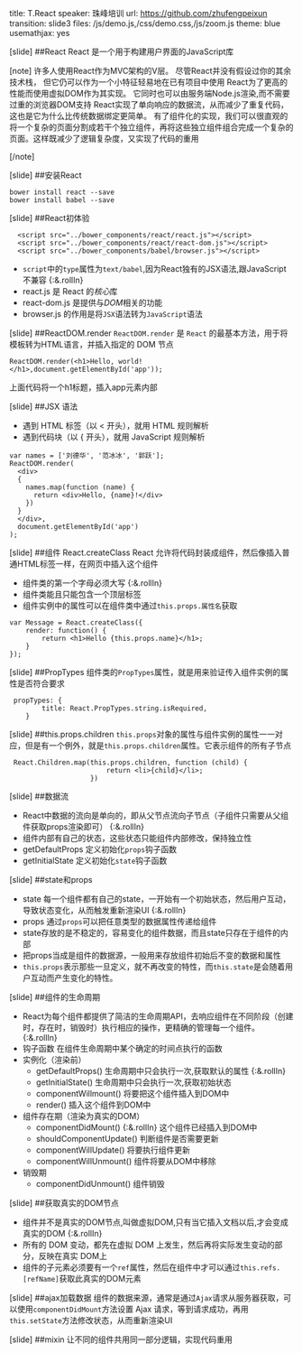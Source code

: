 title: T.React
speaker: 珠峰培训
url: https://github.com/zhufengpeixun
transition: slide3
files: /js/demo.js,/css/demo.css,/js/zoom.js
theme: blue
usemathjax: yes

[slide]
##React
React 是一个用于<span class="text-danger">构建用户界面</span>的JavaScript<span class="text-danger">库</span>

[note]
许多人使用React作为MVC架构的V层。 尽管React并没有假设过你的其余技术栈， 但它仍可以作为一个小特征轻易地在已有项目中使用
React为了更高的性能而使用虚拟DOM作为其实现。 它同时也可以由服务端Node.js渲染,而不需要过重的浏览器DOM支持
React实现了单向响应的数据流，从而减少了重复代码，这也是它为什么比传统数据绑定更简单。
有了组件化的实现，我们可以很直观的将一个复杂的页面分割成若干个独立组件，再将这些独立组件组合完成一个复杂的页面。这样既减少了逻辑复杂度，又实现了代码的重用

[/note]


[slide]
##安装React
```
bower install react --save
bower install babel --save
```

[slide]
##React初体验
```
  <script src="../bower_components/react/react.js"></script>
  <script src="../bower_components/react/react-dom.js"></script>
  <script src="../bower_components/babel/browser.js"></script>
```
* `script`中的`type`属性为`text/babel`,因为React独有的JSX语法,跟JavaScript不兼容  {:&.rollIn}
* react.js 是 React 的*核心*库
* react-dom.js 是提供与*DOM*相关的功能
* browser.js 的作用是将`JSX`语法转为`JavaScript`语法


[slide]
##ReactDOM.render
`ReactDOM.render` 是 `React` 的最基本方法，用于将<span class="text-danger">模板</span>转为<span class="text-danger">HTML</span>语言，并插入指定的 DOM 节点
```
ReactDOM.render(<h1>Hello, world!</h1>,document.getElementById('app'));
```
上面代码将一个h1标题，插入app元素内部

[slide]
##JSX 语法
* 遇到 HTML 标签（以 < 开头），就用 HTML 规则解析
* 遇到代码块（以 { 开头），就用 JavaScript 规则解析
```
var names = ['刘德华', '范冰冰', '郭跃'];
ReactDOM.render(
  <div>
  {
    names.map(function (name) {
      return <div>Hello, {name}!</div>
    })
  }
  </div>,
  document.getElementById('app')
);
```

[slide]
##组件
React.createClass
React 允许将代码封装成<span class="text-danger">组件</span>，然后像插入普通<span class="text-danger">HTML标签</span>一样，在网页中插入这个组件
* 组件类的第一个字母必须<span class="text-danger">大写</span>  {:&.rollIn}
* 组件类能且只能包含<span class="text-danger">一个顶层标签</span> 
* 组件<span class="text-danger">实例中的属性</span>可以在组件类中通过`this.props.属性名`获取 
```
var Message = React.createClass({
    render: function() {
        return <h1>Hello {this.props.name}</h1>;
    }
});
```

[slide]
##PropTypes
组件类的`PropTypes`属性，就是用来验证传入组件实例的属性是否符合要求
```
 propTypes: {
        title: React.PropTypes.string.isRequired,
    }
```

[slide]
##this.props.children
`this.props`对象的属性与组件实例的属性一一对应，但是有一个例外，就是`this.props.children`属性。它表示组件的<span class="text-danger">所有子节点</span>
```
 React.Children.map(this.props.children, function (child) {
                        return <li>{child}</li>;
                    })
```

[slide]
##数据流
* React中数据的流向是单向的，即从<span class="text-danger">父节点流向子节点</span>（子组件只需要从父组件获取props渲染即可） {:&.rollIn}
* 组件内部有自己的状态，这些状态只能组件<span class="text-danger">内部修改</span>，保持独立性
* getDefaultProps 定义初始化`props`钩子函数
* getInitialState 定义初始化`state`钩子函数

[slide]
##state和props
* state 每一个组件都有自己的state，一开始有一个初始状态，然后用户互动，导致<span class="text-danger">状态变化</span>，从而触发<span class="text-danger">重新渲染UI</span>  {:&.rollIn}
* props 通过`props`可以把任意类型的数据属性传递给组件
* state存放的是不稳定的，<span class="text-danger">容易变化</span>的组件数据，而且state只存在于组件的内部
* 把props当成是组件的数据源，一般用来存放组件初始后<span class="text-danger">不变的数据和属性</span>
* `this.props`表示那些一旦定义，就不再改变的特性，而`this.state`是会随着用户互动而产生变化的特性。


[slide]
##组件的生命周期
* React为每个组件都提供了简洁的生命周期API，去响应组件在不同阶段（<span class="text-danger">创建</span>时，<span class="text-danger">存在</span>时，<span class="text-danger">销毁</span>时）执行相应的操作，更精确的管理每一个组件。  {:&.rollIn}
* 钩子函数 在组件生命周期中<span class="text-danger">某个确定的时间点</span>执行的函数
* 实例化（渲染前） 
    * getDefaultProps()  生命周期中只会执行一次,获取<span class="text-danger">默认的属性</span>  {:&.rollIn}
    * getInitialState() 生命周期中只会执行一次,获取<span class="text-danger">初始状态</span>
    * componentWillmount() 将要把这个组件<span class="text-danger">插入到DOM</span>中
    * render() 插入这个组件到DOM中
* 组件存在期（渲染为真实的DOM）
    * componentDidMount()   {:&.rollIn}
这个组件已经插入到DOM中
    * shouldComponentUpdate() 判断组件<span class="text-danger">是否需要更新</span>
    * componentWillUpdate() 将要<span class="text-danger">执行组件更新</span>
    * componentWillUnmount() 组件将要从DOM中<span class="text-danger">移除</span>
* 销毁期
    * componentDidUnmount() 组件<span class="text-danger">销毁</span>

[slide]
##获取真实的DOM节点
* 组件并不是真实的DOM节点,叫做<span class="text-danger">虚拟DOM</span>,只有当它插入文档以后,才会变成真实的DOM  {:&.rollIn}
* 所有的 DOM 变动，都先在虚拟 DOM 上发生，然后再将实际发生变动的部分，反映在真实 DOM上
* 组件的子元素必须要有一个`ref`属性，然后在组件中才可以通过`this.refs.[refName]`获取此真实的DOM元素

[slide]
##ajax加载数据
组件的数据来源，通常是通过`Ajax`请求从服务器获取，可以使用`componentDidMount`方法设置 Ajax 请求，等到请求成功，再用` this.setState`方法修改状态，从而重新渲染UI

[slide]
##mixin
让不同的组件共用同一部分逻辑，实现代码重用



